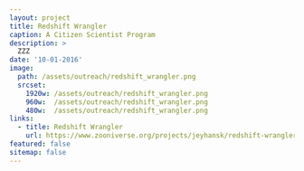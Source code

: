 ```yaml
---
layout: project
title: Redshift Wrangler
caption: A Citizen Scientist Program
description: >
  ZZZ
date: '10-01-2016'
image: 
  path: /assets/outreach/redshift_wrangler.png
  srcset: 
    1920w: /assets/outreach/redshift_wrangler.png
    960w:  /assets/outreach/redshift_wrangler.png
    480w:  /assets/outreach/redshift_wrangler.png
links:
  - title: Redshift Wrangler
    url: https://www.zooniverse.org/projects/jeyhansk/redshift-wrangler
featured: false
sitemap: false
---
```

